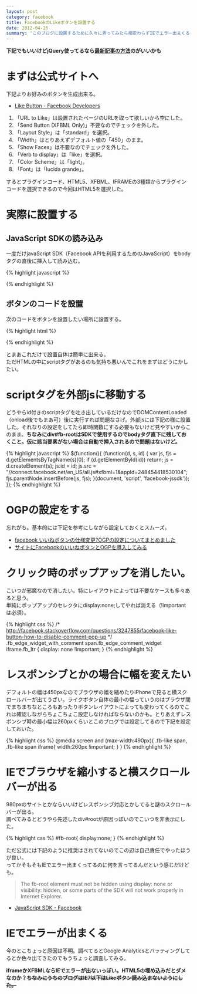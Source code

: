 ```yaml
---
layout: post
category: facebook
title: FacebookのLikeボタンを設置する
date: 2012-04-26
summary: 'このブログに設置するために久々に弄ってみたら相変わらずIEでエラー出まくるし一苦労したんでメモ。'
---
```


**下記でもいいけどjQuery使ってるなら[最新記事の方法][likebutton]のがいいかも**

[likebutton]: /posts/2012-04-29-likebutton.html 'mixi、twitter、facebookのLikeボタンを設置する'

# まずは公式サイトへ

下記よりお好みのボタンを生成出来る。

* [Like Button - Facebook Developers](https://developers.facebook.com/docs/reference/plugins/like/ 'Like Button - Facebook Developers')

1. 「URL to Like」は設置されたページのURLを取って欲しいから空にした。
2. 「Send Button (XFBML Only)」不要なのでチェックを外した。
3. 「Layout Style」は「standard」を選択。
4. 「Width」はとりあえずデフォルト値の「450」のまま。
5. 「Show Faces」は不要なのでチェックを外した。
6. 「Verb to display」は「like」を選択。
7. 「Color Scheme」は「light」。
8. 「Font」は「lucida grande」。

するとプラグインコード、HTML5、XFBML、IFRAMEの3種類からプラグインコードを選択できるので今回はHTML5を選択した。  

# 実際に設置する

## JavaScript SDKの読み込み

一度だけjavaScript SDK（Facebook APIを利用するためのJavaScript）をbodyタグの直後に挿入して読み込む。

{% highlight javascript %}
<div id="fb-root"></div>
<script>(function(d, s, id) {
  var js, fjs = d.getElementsByTagName(s)[0];
  if (d.getElementById(id)) return;
  js = d.createElement(s); js.id = id;
  js.src = "//connect.facebook.net/en_US/all.js#xfbml=1&appId=248454418530104";
  fjs.parentNode.insertBefore(js, fjs);
}(document, 'script', 'facebook-jssdk'));</script>
{% endhighlight %}

## ボタンのコードを設置

次のコードをボタンを設置したい場所に設置する。

{% highlight html %}
<div class="fb-like" data-send="false" data-width="450" data-show-faces="false" data-font="lucida grande"></div>
{% endhighlight %}

とまあこれだけで設置自体は簡単に出来る。  
ただHTMLの中にscriptタグがあるのも気持ち悪いんでこれをまずはどうにかしたい。

# scriptタグを外部jsに移動する

どうやらid付きのscriptタグを吐き出しているだけなのでDOMContentLoaded（onload後でもまあ可）後に実行すれば問題なさげ。外部jsには下記の様に設置した。それなりの設定をしてたら即時関数にする必要もないけど見やすいからこのまま。**ちなみにdiv#fb-rootはSDKで使用するのでbodyタグ直下に残しておくこと。仮に該当要素がない場合は自動で挿入されるので問題はないけど。**

{% highlight javascript %}
$(function(){
	(function(d, s, id) {
		var js, fjs = d.getElementsByTagName(s)[0];
		if (d.getElementById(id)) return;
		js = d.createElement(s); js.id = id;
		js.src = "//connect.facebook.net/en_US/all.js#xfbml=1&appId=248454418530104";
		fjs.parentNode.insertBefore(js, fjs);
	}(document, 'script', 'facebook-jssdk'));
});
{% endhighlight %}

# OGPの設定をする

忘れがち。基本的には下記を参考にしながら設定しておくとスムーズ。

* [facebook いいねボタンの仕様変更?OGPの設定についてまとめました](http://www.html5-memo.com/facebook/iine111216/ 'facebook いいねボタンの仕様変更?OGPの設定についてまとめました')
* [サイトにFacebookのいいねボタンとOGPを導入してみる](http://www.misclog.com/socialmedia/98/ 'サイトにFacebookのいいねボタンとOGPを導入してみる')

# クリック時のポップアップを消したい。

こいつが邪魔なので消したい。特にレイアウトによっては不要なケースも多々あると思う。  
単純にポップアップのセレクタにdisplay:none;してやれば消える（!importantは必須）。

{% highlight css %}
/* http://facebook.stackoverflow.com/questions/3247855/facebook-like-button-how-to-disable-comment-pop-up */
.fb_edge_widget_with_comment span.fb_edge_comment_widget iframe.fb_ltr { display: none !important; }
{% endhighlight %}

# レスポンシブとかの場合に幅を変えたい

デフォルトの幅は450pxなのでブラウザの幅を縮めたりiPhoneで見ると横スクロールバーが出てうざい。ライクボタン自体の最小の幅っていうのはブラウザ間でまちまちなところもあったりボタンレイアウトによっても変わってくるのでこれは確認しながらちょこちょこ設定しなければならないのかも。とりあえずレスポンシブ時の最小幅は260pxくらいとこのブログでは設定してるので下記を設定しておいた。

{% highlight css %}
@media screen and (max-width:490px){
	.fb-like span, .fb-like span iframe{ width:260px !important; }
}
{% endhighlight %}

# IEでブラウザを縮小すると横スクロールバーが出る

980pxのサイトとかならいいけどレスポンシブ対応とかしてると謎のスクロールバーが出る。  
調べてみるとどうやら先述したdiv#rootが原因っぽいのでこいつを非表示にした。

{% highlight css %}
#fb-root{ display:none; }
{% endhighlight %}

ただ公式には下記のように推奨はされてないのでこの辺は自己責任でやったほうが良い。  
ってかそもそもIEでエラー出まくってるのに何を言ってるんだという感じだけども。

> The fb-root element must not be hidden using display: none or visibility: hidden, or some parts of the SDK will not work properly in Internet Explorer.

* [JavaScript SDK - Facebook](https://developers.facebook.com/docs/reference/javascript/ 'JavaScript SDK - Facebook')

# IEでエラーが出まくる

今のとこちょっと原因は不明。調べてるとGoogle Analyticsとバッティングしてるとか色々出てきたのでもうちょっと調査してみる。

**iframeかXFBMLならIEでエラーが出ないっぽい。HTML5の埋め込みだとダメなのか？<del>ちなみにうちのブログはIE7以下はLikeボタン読み込まないようにした。</del>**
